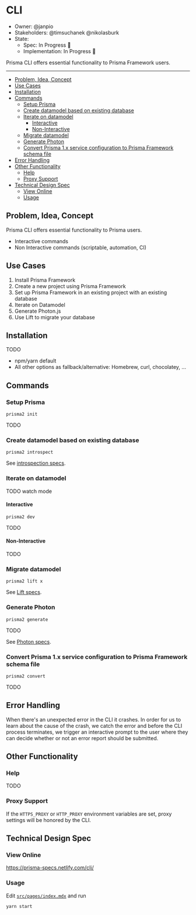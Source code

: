 # CLI

- Owner: @janpio
- Stakeholders: @timsuchanek @nikolasburk
- State:
  - Spec: In Progress 🚧
  - Implementation: In Progress 🚧

Prisma CLI offers essential functionality to Prisma Framework users.

---

<!-- START doctoc generated TOC please keep comment here to allow auto update -->
<!-- DON'T EDIT THIS SECTION, INSTEAD RE-RUN doctoc TO UPDATE -->


- [Problem, Idea, Concept](#problem-idea-concept)
- [Use Cases](#use-cases)
- [Installation](#installation)
- [Commands](#commands)
  - [Setup Prisma](#setup-prisma)
  - [Create datamodel based on existing database](#create-datamodel-based-on-existing-database)
  - [Iterate on datamodel](#iterate-on-datamodel)
    - [Interactive](#interactive)
    - [Non-Interactive](#non-interactive)
  - [Migrate datamodel](#migrate-datamodel)
  - [Generate Photon](#generate-photon)
  - [Convert Prisma 1.x service configuration to Prisma Framework schema file](#convert-prisma-1x-service-configuration-to-prisma-framework-schema-file)
- [Error Handling](#error-handling)
- [Other Functionality](#other-functionality)
  - [Help](#help)
  - [Proxy Support](#proxy-support)
- [Technical Design Spec](#technical-design-spec)
  - [View Online](#view-online)
  - [Usage](#usage)

<!-- END doctoc generated TOC please keep comment here to allow auto update -->

## Problem, Idea, Concept

Prisma CLI offers essential functionality to Prisma users.

- Interactive commands
- Non Interactive commands (scriptable, automation, CI)

## Use Cases

1. Install Prisma Framework
1. Create a new project using Prisma Framework
1. Set up Prisma Framework in an existing project with an existing database
1. Iterate on Datamodel
1. Generate Photon.js
1. Use Lift to migrate your database

## Installation

TODO

- npm/yarn default
- All other options as fallback/alternative: Homebrew, curl, chocolatey, ...


## Commands

### Setup Prisma

`prisma2 init`

TODO

### Create datamodel based on existing database 

`prisma2 introspect`

See [introspection specs](../introspection).

### Iterate on datamodel

TODO watch mode

#### Interactive

`prisma2 dev`

TODO

#### Non-Interactive

TODO

### Migrate datamodel 

`prisma2 lift x`

See [Lift specs](../lift).

### Generate Photon 

`prisma2 generate`

TODO

See [Photon specs](../photon).

### Convert Prisma 1.x service configuration to Prisma Framework schema file

`prisma2 convert`

TODO

## Error Handling

When there's an unexpected error in the CLI it crashes. In order for us to learn about the cause of the crash, we catch the error and before the CLI process terminates, we trigger an interactive prompt to the user where they can decide whether or not an error report should be submitted.

## Other Functionality

### Help

TODO

### Proxy Support

If the `HTTPS_PROXY` or `HTTP_PROXY` environment variables are set, proxy settings will be honored by the CLI.



## Technical Design Spec

### View Online

https://prisma-specs.netlify.com/cli/

### Usage

Edit [`src/pages/index.mdx`](src/pages/index.mdx) and run

```
yarn start
```
